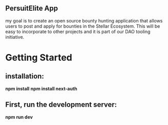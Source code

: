

## PersuitElite App

my goal is to create an open source bounty hunting application that allows users to post and apply for bounties in the Stellar Ecosystem. This will be easy to incorporate to other projects and it is part of our DAO tooling initiative.


# Getting Started

## installation:
  **npm install**
  **npm install next-auth**

## First, run the development server:

**npm run dev**

